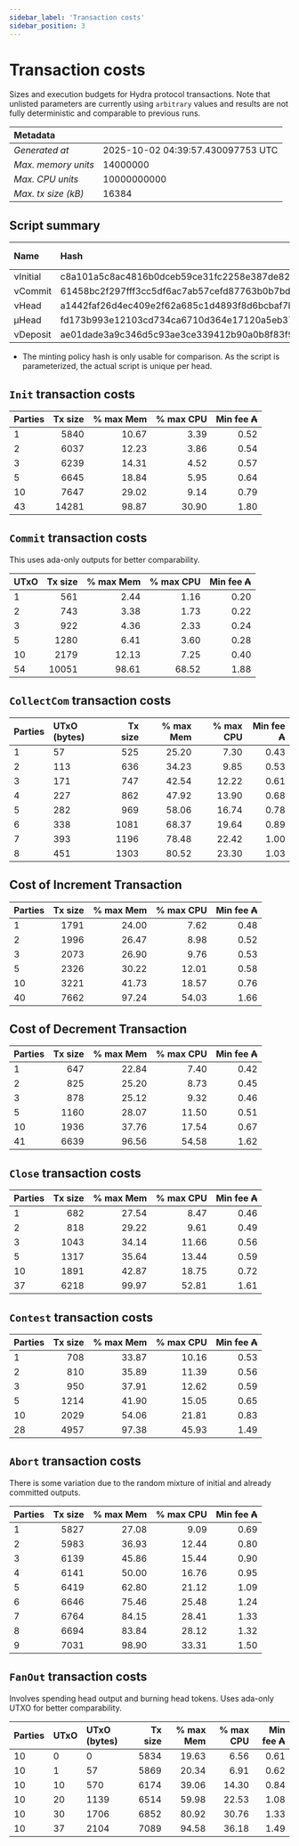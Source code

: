 ```yaml
--- 
sidebar_label: 'Transaction costs' 
sidebar_position: 3 
--- 
```


# Transaction costs 

Sizes and execution budgets for Hydra protocol transactions. Note that unlisted parameters are currently using `arbitrary` values and results are not fully deterministic and comparable to previous runs.

| Metadata | |
| :--- | :--- |
| _Generated at_ | 2025-10-02 04:39:57.430097753 UTC |
| _Max. memory units_ | 14000000 |
| _Max. CPU units_ | 10000000000 |
| _Max. tx size (kB)_ | 16384 |

## Script summary

| Name   | Hash | Size (Bytes) 
| :----- | :--- | -----------: 
| νInitial | c8a101a5c8ac4816b0dceb59ce31fc2258e387de828f02961d2f2045 | 2652 | 
| νCommit | 61458bc2f297fff3cc5df6ac7ab57cefd87763b0b7bd722146a1035c | 685 | 
| νHead | a1442faf26d4ec409e2f62a685c1d4893f8d6bcbaf7bcb59d6fa1340 | 14599 | 
| μHead | fd173b993e12103cd734ca6710d364e17120a5eb37a224c64ab2b188* | 5284 | 
| νDeposit | ae01dade3a9c346d5c93ae3ce339412b90a0b8f83f94ec6baa24e30c | 1102 | 

* The minting policy hash is only usable for comparison. As the script is parameterized, the actual script is unique per head.

## `Init` transaction costs

| Parties | Tx size | % max Mem | % max CPU | Min fee ₳ |
| :------ | ------: | --------: | --------: | --------: |
| 1| 5840 | 10.67 | 3.39 | 0.52 |
| 2| 6037 | 12.23 | 3.86 | 0.54 |
| 3| 6239 | 14.31 | 4.52 | 0.57 |
| 5| 6645 | 18.84 | 5.95 | 0.64 |
| 10| 7647 | 29.02 | 9.14 | 0.79 |
| 43| 14281 | 98.87 | 30.90 | 1.80 |


## `Commit` transaction costs
 This uses ada-only outputs for better comparability.

| UTxO | Tx size | % max Mem | % max CPU | Min fee ₳ |
| :--- | ------: | --------: | --------: | --------: |
| 1| 561 | 2.44 | 1.16 | 0.20 |
| 2| 743 | 3.38 | 1.73 | 0.22 |
| 3| 922 | 4.36 | 2.33 | 0.24 |
| 5| 1280 | 6.41 | 3.60 | 0.28 |
| 10| 2179 | 12.13 | 7.25 | 0.40 |
| 54| 10051 | 98.61 | 68.52 | 1.88 |


## `CollectCom` transaction costs

| Parties | UTxO (bytes) |Tx size | % max Mem | % max CPU | Min fee ₳ |
| :------ | :----------- |------: | --------: | --------: | --------: |
| 1 | 57 | 525 | 25.20 | 7.30 | 0.43 |
| 2 | 113 | 636 | 34.23 | 9.85 | 0.53 |
| 3 | 171 | 747 | 42.54 | 12.22 | 0.61 |
| 4 | 227 | 862 | 47.92 | 13.90 | 0.68 |
| 5 | 282 | 969 | 58.06 | 16.74 | 0.78 |
| 6 | 338 | 1081 | 68.37 | 19.64 | 0.89 |
| 7 | 393 | 1196 | 78.48 | 22.42 | 1.00 |
| 8 | 451 | 1303 | 80.52 | 23.30 | 1.03 |


## Cost of Increment Transaction

| Parties | Tx size | % max Mem | % max CPU | Min fee ₳ |
| :------ | ------: | --------: | --------: | --------: |
| 1| 1791 | 24.00 | 7.62 | 0.48 |
| 2| 1996 | 26.47 | 8.98 | 0.52 |
| 3| 2073 | 26.90 | 9.76 | 0.53 |
| 5| 2326 | 30.22 | 12.01 | 0.58 |
| 10| 3221 | 41.73 | 18.57 | 0.76 |
| 40| 7662 | 97.24 | 54.03 | 1.66 |


## Cost of Decrement Transaction

| Parties | Tx size | % max Mem | % max CPU | Min fee ₳ |
| :------ | ------: | --------: | --------: | --------: |
| 1| 647 | 22.84 | 7.40 | 0.42 |
| 2| 825 | 25.20 | 8.73 | 0.45 |
| 3| 878 | 25.12 | 9.32 | 0.46 |
| 5| 1160 | 28.07 | 11.50 | 0.51 |
| 10| 1936 | 37.76 | 17.54 | 0.67 |
| 41| 6639 | 96.56 | 54.58 | 1.62 |


## `Close` transaction costs

| Parties | Tx size | % max Mem | % max CPU | Min fee ₳ |
| :------ | ------: | --------: | --------: | --------: |
| 1| 682 | 27.54 | 8.47 | 0.46 |
| 2| 818 | 29.22 | 9.61 | 0.49 |
| 3| 1043 | 34.14 | 11.66 | 0.56 |
| 5| 1317 | 35.64 | 13.44 | 0.59 |
| 10| 1891 | 42.87 | 18.75 | 0.72 |
| 37| 6218 | 99.97 | 52.81 | 1.61 |


## `Contest` transaction costs

| Parties | Tx size | % max Mem | % max CPU | Min fee ₳ |
| :------ | ------: | --------: | --------: | --------: |
| 1| 708 | 33.87 | 10.16 | 0.53 |
| 2| 810 | 35.89 | 11.39 | 0.56 |
| 3| 950 | 37.91 | 12.62 | 0.59 |
| 5| 1214 | 41.90 | 15.05 | 0.65 |
| 10| 2029 | 54.06 | 21.81 | 0.83 |
| 28| 4957 | 97.38 | 45.93 | 1.49 |


## `Abort` transaction costs
There is some variation due to the random mixture of initial and already committed outputs.

| Parties | Tx size | % max Mem | % max CPU | Min fee ₳ |
| :------ | ------: | --------: | --------: | --------: |
| 1| 5827 | 27.08 | 9.09 | 0.69 |
| 2| 5983 | 36.93 | 12.44 | 0.80 |
| 3| 6139 | 45.86 | 15.44 | 0.90 |
| 4| 6141 | 50.00 | 16.76 | 0.95 |
| 5| 6419 | 62.80 | 21.12 | 1.09 |
| 6| 6646 | 75.46 | 25.48 | 1.24 |
| 7| 6764 | 84.15 | 28.41 | 1.33 |
| 8| 6694 | 83.84 | 28.12 | 1.32 |
| 9| 7031 | 98.90 | 33.31 | 1.50 |


## `FanOut` transaction costs
Involves spending head output and burning head tokens. Uses ada-only UTXO for better comparability.

| Parties | UTxO  | UTxO (bytes) | Tx size | % max Mem | % max CPU | Min fee ₳ |
| :------ | :---- | :----------- | ------: | --------: | --------: | --------: |
| 10 | 0 | 0 | 5834 | 19.63 | 6.56 | 0.61 |
| 10 | 1 | 57 | 5869 | 20.34 | 6.91 | 0.62 |
| 10 | 10 | 570 | 6174 | 39.06 | 14.30 | 0.84 |
| 10 | 20 | 1139 | 6514 | 59.98 | 22.53 | 1.08 |
| 10 | 30 | 1706 | 6852 | 80.92 | 30.76 | 1.33 |
| 10 | 37 | 2104 | 7089 | 94.58 | 36.18 | 1.49 |


